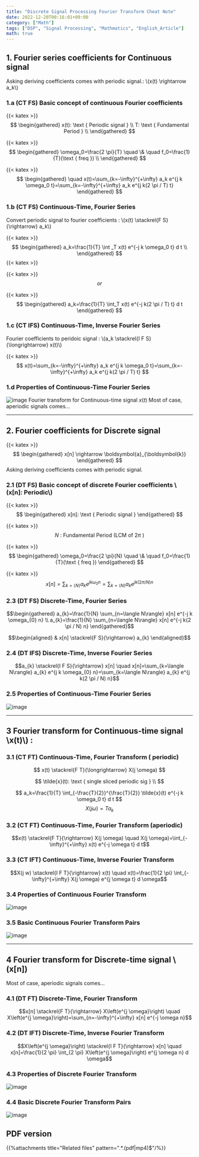 ```yaml
---
title: "Discrete Signal Processing Fourier Transform Cheat Note"
date: 2022-12-20T00:16:01+09:00
category: ["Math"]
tags: ["DSP", "Signal Processing", "Mathmatics", "English_Article"]
math: true
---
```


## 1. Fourier series coefficients for Continuous signal 
Asking deriving coefficients comes with periodic signal.: \\(x(t) \rightarrow a_k\\)

### 1.a (CT FS) Basic concept of continuous Fourier coefficients
{{< katex >}}
$$
\begin{gathered}
x(t): \text { Periodic signal } \\
T: \text { Fundamental Period } \\
\end{gathered}
$$

{{< katex >}}
$$
\begin{gathered}
\omega_0=\frac{2 \pi}{T} \quad \& \quad f_0=\frac{1}{T}(\text { freq }) \\
\end{gathered}
$$

{{< katex >}}
$$
\begin{gathered}
\quad x(t)=\sum_{k=-\infty}^{+\infty} a_k e^{j k \omega_0 t}=\sum_{k=-\infty}^{+\infty} a_k e^{j k(2 \pi / T) t}
\end{gathered}
$$

### 1.b (CT FS) Continuous-Time, Fourier Series
Convert periodic signal to fourier coefficients : \\(x(t) \stackrel{F S}{\rightarrow} a_k\\)

{{< katex >}}
$$
\begin{gathered}
a_k=\frac{1}{T} \int
_T x(t) e^{-j k \omega_0 t} d t \\
\end{gathered}
$$
{{< katex >}}

{{< katex >}}
$$
or
$$

{{< katex >}}
$$
\begin{gathered}
a_k=\frac{1}{T} \int_T x(t) e^{-j k(2 \pi / T) t} d t
\end{gathered}
$$

### 1.c (CT IFS) Continuous-Time, Inverse Fourier Series
Fourier coefficients to peridoic signal : \\(a_k \stackrel{I F S}{\longrightarrow} x(t)\\)

{{< katex >}}
$$
x(t)=\sum_{k=-\infty}^{+\infty} a_k e^{j k \omega_0 t}=\sum_{k=-\infty}^{+\infty} a_k e^{j k(2 \pi / T) t}
$$


### 1.d Properties of Continuous-Time Fourier Series
![image](img/discrete_signal_processing_cheat_note/2022_12_19_ef3be9437273be249d74g-1(1).jpg)
Fourier transform for Continuous-time signal $x(t)$ Most of case,
aperiodic signals comes\...

------------

## 2. Fourier coefficients for Discrete signal
{{< katex >}}
$$
\begin{gathered}
x[n] \rightarrow \boldsymbol{a}_{\boldsymbol{k}} 
\end{gathered}
$$
Asking deriving 
coefficients comes with periodic signal.

### 2.1 (DT FS) Basic concept of discrete Fourier coefficients \\(x[n]: Periodic\\)
{{< katex >}}
$$
\begin{gathered}
x[n]: \text { Periodic signal }
\end{gathered}
$$

{{< katex >}}
$$
N \text { : Fundamental Period (LCM of } 2 \pi \text { ) }
$$

{{< katex >}}
$$
\begin{gathered}
\omega_0=\frac{2 \pi}{N} \quad \& \quad f_0=\frac{1}{T}(\text { freq })
\end{gathered}
$$

{{< katex >}}
$$
x[n]=\sum_{k=\langle N\rangle} a_k e^{j k \omega_0 n}=\sum_{k=\langle N\rangle} a_k e^{j k(2 \pi / N) n}
$$

### 2.3 (DT FS) Discrete-Time, Fourier Series

$$\begin{gathered}
a_{k}=\frac{1}{N} \sum_{n=\langle N\rangle} x[n] e^{-j k \omega_{0} n} \\
a_{k}=\frac{1}{N} \sum_{n=\langle N\rangle} x[n] e^{-j k(2 \pi / N) n}
\end{gathered}$$

$$\begin{aligned}
& x[n] \stackrel{F S}{\rightarrow} a_{k}
\end{aligned}$$

### 2.4 (DT IFS) Discrete-Time, Inverse Fourier Series

$$a_{k} \stackrel{I F S}{\rightarrow} x[n] \quad x[n]=\sum_{k=\langle N\rangle} a_{k} e^{j k \omega_{0} n}=\sum_{k=\langle N\rangle} a_{k} e^{j k(2 \pi / N) n}$$


### 2.5 Properties of Continuous-Time Fourier Series
![image](img/discrete_signal_processing_cheat_note/2022_12_19_ef3be9437273be249d74g-1.jpg)

------------

## 3 Fourier transform for Continuous-time signal \\x(t)\\) :

### 3.1 (CT FT) Continuous-Time, Fourier Transform ( periodic)
$$
x(t) \stackrel{F T}{\longrightarrow} X(j \omega)
$$

$$
\tilde{x}(t): \text { single sliced periodic sig } \\
$$

$$
a_k=\frac{1}{T} \int_{-\frac{T}{2}}^{\frac{T}{2}} \tilde{x}(t) e^{-j k \omega_0 t} d t
$$
$$
X(j \omega)=T a_k
$$

### 3.2 (CT FT) Continuous-Time, Fourier Transform (aperiodic)
$$x(t) \stackrel{F T}{\rightarrow} X(j \omega) \quad X(j \omega)=\int_{-\infty}^{+\infty} x(t) e^{-j \omega t} d t$$

### 3.3 (CT IFT) Continuous-Time, Inverse Fourier Transform
$$X(j w) \stackrel{I F T}{\rightarrow} x(t) \quad x(t)=\frac{1}{2 \pi} \int_{-\infty}^{+\infty} X(j \omega) e^{j \omega t} d \omega$$

### 3.4 Properties of Continuous Fourier Transform
![image](img/discrete_signal_processing_cheat_note/2022_12_19_ef3be9437273be249d74g-3.jpg)

### 3.5 Basic Continuous Fourier Transform Pairs
![image](img/discrete_signal_processing_cheat_note/2022_12_19_ef3be9437273be249d74g-3(1).jpg)

------------

## 4 Fourier transform for Discrete-time signal  \\(x[n]\)
Most of case, aperiodic signals comes…

### 4.1 (DT FT) Discrete-Time, Fourier Transform 
$$x[n] \stackrel{F T}{\rightarrow} X\left(e^{j \omega}\right) \quad X\left(e^{j \omega}\right)=\sum_{n=-\infty}^{+\infty} x[n] e^{-j \omega n}$$

### 4.2 (DT IFT) Discrete-Time, Inverse Fourier Transform
$$X\left(e^{j \omega}\right) \stackrel{I F T}{\rightarrow} x[n] \quad x[n]=\frac{1}{2 \pi} \int_{2 \pi} X\left(e^{j \omega}\right) e^{j \omega n} d \omega$$

### 4.3 Properties of Discrete Fourier Transform
![image](img/discrete_signal_processing_cheat_note/2022_12_19_ef3be9437273be249d74g-4.jpg)

### 4.4 Basic Discrete Fourier Transform Pairs
![image](img/discrete_signal_processing_cheat_note/2022_12_19_ef3be9437273be249d74g-4(1).jpg)


## PDF version
{{%attachments title="Related files" pattern=".*\.(pdf|mp4)$"/%}}